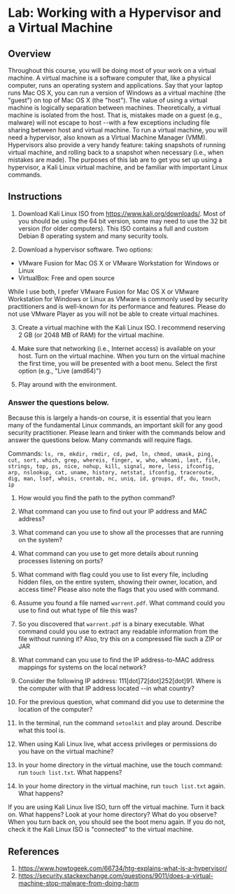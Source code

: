 # Lab: Working with a Hypervisor and a Virtual Machine

## Overview

Throughout this course, you will be doing most of your work on a virtual machine.  A virtual machine is a software computer that, like a physical computer, runs an operating system and applications.  Say that your laptop runs Mac OS X, you can run a version of Windows as a virtual machine (the "guest") on top of Mac OS X (the "host").  The value of using a virtual machine is logically separation between machines.  Theoretically, a virtual machine is isolated from the host.  That is, mistakes made on a guest (e.g., malware) will not escape to host --with a few exceptions including file sharing between host and virtual machine.  To run a virtual machine, you will need a hypervisor, also known as a Virtual Machine Manager (VMM).  Hypervisors also provide a very handy feature: taking snapshots of running virtual machine, and rolling back to a snapshot when necessary (i.e., when mistakes are made).  The purposes of this lab are to get you set up using a hypervisor, a Kali Linux virtual machine, and be familiar with important Linux commands.

## Instructions

1. Download Kali Linux ISO from https://www.kali.org/downloads/.  Most of you should be using the 64 bit version, some may need to use the 32 bit version (for older computers).  This ISO contains a full and custom Debian 8 operating system and many security tools.

2. Download a hypervisor software.  Two options:

* VMware Fusion for Mac OS X or VMware Workstation for Windows or Linux
* VirtualBox: Free and open source

While I use both, I prefer VMware Fusion for Mac OS X or VMware Workstation for Windows or Linux as VMware is commonly used by security practitioners and is well-known for its performance and features.  Please do not use VMware Player as you will not be able to create virtual machines.

3. Create a virtual machine with the Kali Linux ISO.  I recommend reserving 2 GB (or 2048 MB of RAM) for the virtual machine.

4. Make sure that networking (i.e., Internet access) is available on your host.  Turn on the virtual machine.  When you turn on the virtual machine the first time, you will be presented with a boot menu.  Select the first option (e.g., "Live (amd64)")

5. Play around with the environment.

### Answer the questions below.

Because this is largely a hands-on course, it is essential that you learn many of the fundamental Linux commands, an important skill for any good security practitioner.  Please learn and tinker with the commands below and answer the questions below.  Many commands will require flags.

Commands: `ls, rm, mkdir, rmdir, cd, pwd, ln, chmod, umask, ping, cut, sort, which, grep, whereis, finger, w, who, whoami, last, file, strings, top, ps, nice, nohup, kill, signal, more, less, ifconfig, arp, nslookup, cat, uname, history, netstat, ifconfig, traceroute, dig, man, lsof, whois, crontab, nc, uniq, id, groups, df, du, touch, ip`

1. How would you find the path to the python command?

2. What command can you use to find out your IP address and MAC address?

3. What command can you use to show all the processes that are running on the system?

4. What command can you use to get more details about running processes listening on ports?

5. What command with flag could you use to list every file, including hidden files, on the entire system, showing their owner, location, and access time? Please also note the flags that you used with command.

6. Assume you found a file named `warrent.pdf`.  What command could you use to find out what type of file this was?

7. So you discovered that `warrent.pdf` is a binary executable.  What command could you use to extract any readable information from the file without running it?   Also, try this on a compressed file such a ZIP or JAR

8. What command can you use to find the IP address-to-MAC address mappings for systems on the local network?

9. Consider the following IP address: 111[dot]72[dot]252[dot]91. Where is the computer with that IP address located --in what country?

10. For the previous question, what command did you use to determine the location of the computer?

11. In the terminal, run the command `setoolkit` and play around.  Describe what this tool is.

12. When using Kali Linux live, what access privileges or permissions do you have on the virtual machine?

13. In your home directory in the virtual machine, use the touch command: run `touch list.txt`. What happens?

14. In your home directory in the virtual machine, run `touch list.txt` again. What happens?

If you are using Kali Linux live ISO, turn off the virtual machine.  Turn it back on.  What happens?  Look at your home directory?  What do you observe? When you turn back on, you should see the boot menu again.  If you do not, check it the Kali Linux ISO is "connected" to the virtual machine.

## References
1. https://www.howtogeek.com/66734/htg-explains-what-is-a-hypervisor/
2. https://security.stackexchange.com/questions/9011/does-a-virtual-machine-stop-malware-from-doing-harm